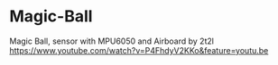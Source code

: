 # Magic-Ball
Magic Ball, sensor with MPU6050 and Airboard by 2t2l
https://www.youtube.com/watch?v=P4FhdyV2KKo&feature=youtu.be
